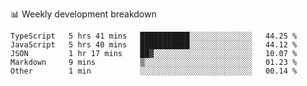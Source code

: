 📊 Weekly development breakdown
<!--START_SECTION:waka-->
```text
TypeScript   5 hrs 41 mins   ███████████░░░░░░░░░░░░░░   44.25 % 
JavaScript   5 hrs 40 mins   ███████████░░░░░░░░░░░░░░   44.12 % 
JSON         1 hr 17 mins    ██▓░░░░░░░░░░░░░░░░░░░░░░   10.07 % 
Markdown     9 mins          ▒░░░░░░░░░░░░░░░░░░░░░░░░   01.23 % 
Other        1 min           ░░░░░░░░░░░░░░░░░░░░░░░░░   00.14 % 
```
<!--END_SECTION:waka-->
